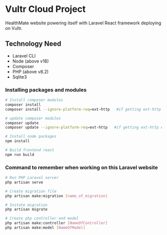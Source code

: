 # Vultr Cloud Project

HealthMate website powering itself with Laravel React framework deploying on Vultr.

## Technology Need 
- Laravel CLI 
- Node (above v18)
- Composer
- PHP (above v8.2)
- Sqlite3

### Installing packages and modules
```bash
# Install composer modules
composer install
composer install --ignore-platform-req=ext-http   #if getting ext-http error

# update composer modules
composer update
composer update --ignore-platform-req=ext-http   #if getting ext-http error

# Install node packages
npm install

# Build frontend react 
npm run build
```

### Command to remember when working on this Laravel website
```bash
# Run PHP Laravel server
php artisan serve

# Create migration file
php artisan make:migration [name_of_migration]

# Initate migration
php artisan migrate

# Create php controller and model
php artisan make:controller [NameOfController]
php artisan make:model [NameOfModel]
```
